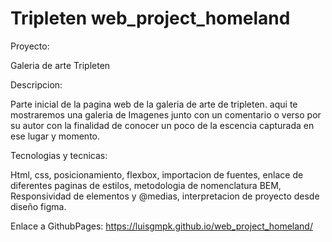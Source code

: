 # Tripleten web_project_homeland

Proyecto:

Galeria de arte Tripleten

Descripcion:

Parte inicial de la pagina web de la galeria de arte de tripleten.
aqui te mostraremos una galeria de Imagenes junto con un comentario o verso por su autor con la finalidad de conocer un poco de la escencia capturada en ese lugar y momento.

Tecnologias y tecnicas:

Html, css, posicionamiento, flexbox, importacion de fuentes, enlace de diferentes paginas de estilos, metodologia de nomenclatura BEM, Responsividad de elementos y @medias, interpretacion de proyecto desde diseño figma.

Enlace a GithubPages:
https://luisgmpk.github.io/web_project_homeland/
